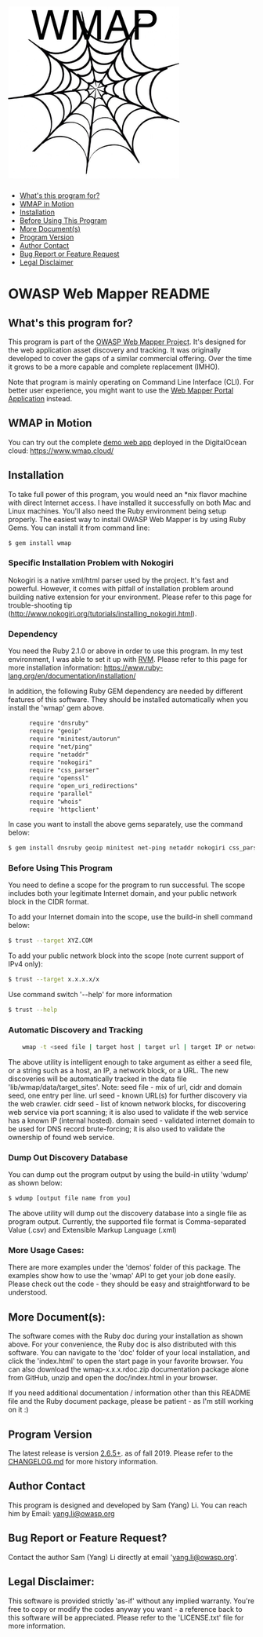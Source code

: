 [<img src='/wmap_logo.jpg' width='350' height='350'>](https://github.com/yangsec888/wmap)
=====================

- [What's this program for?](#whats-this-program-for)
- [WMAP in Motion](#wmap-in-motion)
- [Installation](#installation)
- [Before Using This Program](#before-using-this-program)
- [More Document(s)](#more-documents)
- [Program Version](#program-version)
- [Author Contact](#author-contact)
- [Bug Report or Feature Request](#bug-report-or-feature-request)
- [Legal Disclaimer](#legal-disclaimer)

# OWASP Web Mapper README


## What's this program for?
This program is part of the [OWASP Web Mapper Project](https://www.owasp.org/index.php/OWASP_Web_Mapper_Project). It's designed for the web application asset discovery and tracking. It was originally developed to cover the gaps of a similar commercial offering. Over the time it grows to be a more capable and complete replacement (IMHO).

Note that program is mainly operating on Command Line Interface (CLI). For better user experience, you might want to use the [Web Mapper Portal Application](https://github.com/yangsec888/www_wmap) instead.


## WMAP in Motion
You can try out the complete [demo web app](https://www.wmap.cloud/) deployed in the DigitalOcean cloud: https://www.wmap.cloud/


## Installation
To take full power of this program, you would need an *nix flavor machine with direct Internet access. I have installed it successfully on both Mac and Linux machines. You'll also need the Ruby environment being setup properly. The easiest way to install OWASP Web Mapper is by using Ruby Gems. You can install it from command line:
```sh
$ gem install wmap
```

### Specific Installation Problem with Nokogiri
Nokogiri is a native xml/html parser used by the project. It's fast and powerful. However, it comes with pitfall of installation problem around building native extension for your environment. Please refer to this page for trouble-shooting tip (http://www.nokogiri.org/tutorials/installing_nokogiri.html).

### Dependency
You need the Ruby 2.1.0 or above in order to use this program. In my test environment, I was able to set it up with <a href="https://rvm.io/">RVM</a>. Please refer to this page for more installation information: https://www.ruby-lang.org/en/documentation/installation/

In addition, the following Ruby GEM dependency are needed by different features of this software. They should be installed automatically when you install the 'wmap' gem above.
```
      require "dnsruby"
      require "geoip"
      require "minitest/autorun"
      require "net/ping"
      require "netaddr"
      require "nokogiri"
      require "css_parser"
      require "openssl"
      require "open_uri_redirections"
      require "parallel"
      require "whois"
      require 'httpclient'
```

In case you want to install the above gems separately, use the command below:
```sh
$ gem install dnsruby geoip minitest net-ping netaddr nokogiri css_parser open_uri_redirections openssl parallel whois httpclient
```

### Before Using This Program
You need to define a scope for the program to run successful. The scope includes both your legitimate Internet domain, and your public
network block in the CIDR format.

To add your Internet domain into the scope, use the build-in shell command below:
```sh
$ trust --target XYZ.COM
```
To add your public network block into the scope (note current support of IPv4 only):
```sh
$ trust --target x.x.x.x/x
```
Use command switch '--help' for more information
```sh
$ trust --help
```

### Automatic Discovery and Tracking
```sh
    wmap -t <seed file | target host | target url | target IP or network cidr>
```
The above utility is intelligent enough to take argument as either a seed file, or a string such as a host, an IP, a network block, or a URL. The new discoveries will be automatically tracked in the data file 'lib/wmap/data/target_sites'.
  Note: seed file - mix of url, cidr and domain seed, one entry per line.
				url seed - known URL(s) for further discovery via the web crawler.
				cidr seed - list of known network blocks, for discovering web service via port scanning; it is also used to validate if the web service has a known IP (internal hosted).
				domain seed - validated internet domain to be used for DNS record brute-forcing; it is also used to validate the ownership of found web service.


### Dump Out Discovery Database
You can dump out the program output by using the build-in utility 'wdump' as shown below:
```sh
$ wdump [output file name from you]
```
The above utility will dump out the discovery database into a single file as program output. Currently, the supported file format is Comma-separated Value (.csv) and Extensible Markup Language (.xml)


### More Usage Cases:
There are more examples under the 'demos' folder of this package. The examples show how to use the 'wmap' API to get your job done easily. Please check out the code - they should be easy and straightforward to be understood.


## More Document(s):
The software comes with the Ruby doc during your installation as shown above. For your convenience, the Ruby doc is also distributed with this software. You can navigate to the 'doc' folder of your local installation, and click the 'index.html' to open the start page in your favorite browser. You can also download the wmap-x.x.x.rdoc.zip documentation package alone from GitHub, unzip and open the doc/index.html in your browser.

If you need additional documentation / information other than this README file and the Ruby document package, please be patient - as I'm still working on it :)


## Program Version
The latest release is version [2.6.5+](version.txt). as of fall 2019. Please refer to the [CHANGELOG.md](CHANGELOG.md) for more history information.


## Author Contact
This program is designed and developed by Sam (Yang) Li. You can reach him by Email: <yang.li@owasp.org>
## Bug Report or Feature Request?
Contact the author Sam (Yang) Li directly at email 'yang.li@owasp.org'.


## Legal Disclaimer:
This software is provided strictly 'as-if' without any implied warranty. You're free to copy or modify the codes anyway you want - a reference back to this software will be appreciated. Please refer to the 'LICENSE.txt' file for more information.
